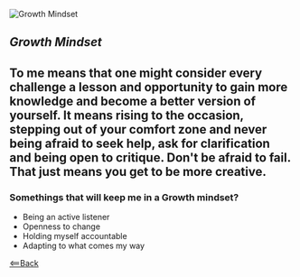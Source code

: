 

![Growth Mindset](https://images.unsplash.com/photo-1535231540604-72e8fbaf8cdb?ixid=MnwxMjA3fDB8MHxwaG90by1wYWdlfHx8fGVufDB8fHx8&ixlib=rb-1.2.1&auto=format&fit=crop&w=1953&q=80)


## *Growth Mindset* 

To me means that one might consider every challenge a lesson and opportunity to gain more knowledge and become a better version of yourself. It means rising to the occasion, stepping out of your comfort zone and never being afraid to seek help, ask for clarification and being open to critique. Don't be afraid to fail. That just means you get to be more creative. 
--------------------------------------------------------
### Somethings that will keep me in a Growth mindset?
  * Being an active listener
  * Openness to change 
  * Holding myself accountable
  * Adapting to what comes my way

[<==Back](https://angeladzodzomenyo.github.io/reading-notes/)
